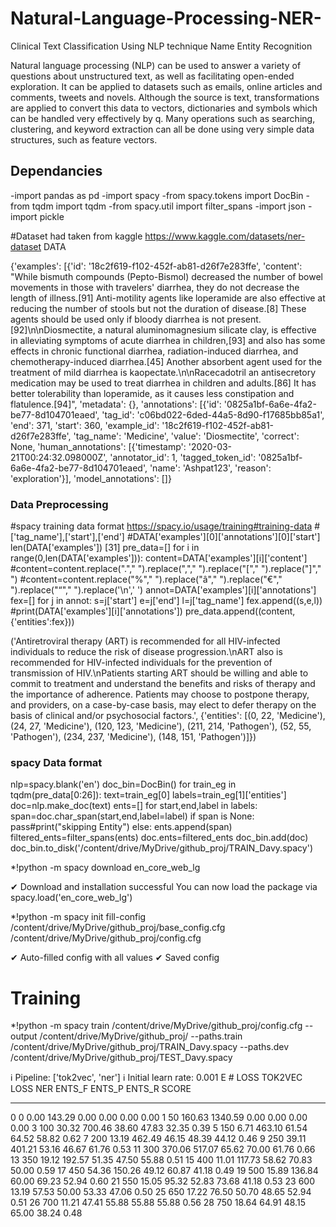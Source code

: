 # Natural-Language-Processing-NER-
Clinical Text Classification Using NLP technique Name Entity Recognition

Natural language processing (NLP) can be used to answer a variety of questions about unstructured text, as well as facilitating open-ended exploration. It can be applied to datasets such as emails, online articles and comments, tweets and novels. Although the source is text, transformations are applied to convert this data to vectors, dictionaries and symbols which can be handled very effectively by q. Many operations such as searching, clustering, and keyword extraction can all be done using very simple data structures, such as feature vectors.

## Dependancies
-import pandas as pd
-import spacy
-from spacy.tokens import DocBin
-from tqdm import tqdm
-from spacy.util import filter_spans
-import json 
-import pickle

#Dataset had taken from kaggle https://www.kaggle.com/datasets/ner-dataset
DATA

{'examples': [{'id': '18c2f619-f102-452f-ab81-d26f7e283ffe',
   'content': "While bismuth compounds (Pepto-Bismol) decreased the number of bowel movements in those with travelers' diarrhea, they do not decrease the length of illness.[91] Anti-motility agents like loperamide are also effective at reducing the number of stools but not the duration of disease.[8] These agents should be used only if bloody diarrhea is not present.[92]\n\nDiosmectite, a natural aluminomagnesium silicate clay, is effective in alleviating symptoms of acute diarrhea in children,[93] and also has some effects in chronic functional diarrhea, radiation-induced diarrhea, and chemotherapy-induced diarrhea.[45] Another absorbent agent used for the treatment of mild diarrhea is kaopectate.\n\nRacecadotril an antisecretory medication may be used to treat diarrhea in children and adults.[86] It has better tolerability than loperamide, as it causes less constipation and flatulence.[94]",
   'metadata': {},
   'annotations': [{'id': '0825a1bf-6a6e-4fa2-be77-8d104701eaed',
     'tag_id': 'c06bd022-6ded-44a5-8d90-f17685bb85a1',
     'end': 371,
     'start': 360,
     'example_id': '18c2f619-f102-452f-ab81-d26f7e283ffe',
     'tag_name': 'Medicine',
     'value': 'Diosmectite',
     'correct': None,
     'human_annotations': [{'timestamp': '2020-03-21T00:24:32.098000Z',
       'annotator_id': 1,
       'tagged_token_id': '0825a1bf-6a6e-4fa2-be77-8d104701eaed',
       'name': 'Ashpat123',
       'reason': 'exploration'}],
     'model_annotations': []}
     
 ### Data Preprocessing
 
#spacy training data format https://spacy.io/usage/training#training-data
#['tag_name'],['start'],['end'] 
#DATA['examples'][0]['annotations'][0]['start'] 
len(DATA['examples'])  [31]
pre_data=[]
for i in range(0,len(DATA['examples'])):
    content=DATA['examples'][i]['content'] 
    #content=content.replace("."," ").replace(","," ").replace("["," ").replace("]"," ")
    #content=content.replace("%"," ").replace("â"," ").replace("€"," ").replace("“"," ").replace('\n',' ')
    annot=DATA['examples'][i]['annotations']
    fex=[]
    for j in annot:
        s=j['start']
        e=j['end']
        l=j['tag_name']
        fex.append((s,e,l))
   #print(DATA['examples'][i]['annotations'])
    pre_data.append((content,{'entities':fex}))
    

('Antiretroviral therapy (ART) is recommended for all HIV-infected individuals to reduce the risk of disease progression.\nART also is recommended for HIV-infected individuals for the prevention of transmission of HIV.\nPatients starting ART should be willing and able to commit to treatment and understand the benefits and risks of therapy and the importance of adherence. Patients may choose to postpone therapy, and providers, on a case-by-case basis, may elect to defer therapy on the basis of clinical and/or psychosocial factors.',
  {'entities': [(0, 22, 'Medicine'),
    (24, 27, 'Medicine'),
    (120, 123, 'Medicine'),
    (211, 214, 'Pathogen'),
    (52, 55, 'Pathogen'),
    (234, 237, 'Medicine'),
    (148, 151, 'Pathogen')]})    
    
    
### spacy Data format  
nlp=spacy.blank('en')
doc_bin=DocBin()
for train_eg in tqdm(pre_data[0:26]):
  text=train_eg[0]
  labels=train_eg[1]['entities']
  doc=nlp.make_doc(text)
  ents=[]
  for start,end,label in labels:
    span=doc.char_span(start,end,label=label)
    if span is None:
     pass#print("skipping Entity")
    else:
      ents.append(span)
  filtered_ents=filter_spans(ents)
  doc.ents=filtered_ents
  doc_bin.add(doc)
doc_bin.to_disk('/content/drive/MyDrive/github_proj/TRAIN_Davy.spacy')
    
   
   
*!python -m spacy download en_core_web_lg

✔ Download and installation successful
You can now load the package via spacy.load('en_core_web_lg')

*!python -m spacy init fill-config /content/drive/MyDrive/github_proj/base_config.cfg /content/drive/MyDrive/github_proj/config.cfg

✔ Auto-filled config with all values
✔ Saved config

# Training
*!python -m spacy train /content/drive/MyDrive/github_proj/config.cfg --output  /content/drive/MyDrive/github_proj/ --paths.train /content/drive/MyDrive/github_proj/TRAIN_Davy.spacy  --paths.dev /content/drive/MyDrive/github_proj/TEST_Davy.spacy

ℹ Pipeline: ['tok2vec', 'ner']
ℹ Initial learn rate: 0.001
E    #       LOSS TOK2VEC  LOSS NER  ENTS_F  ENTS_P  ENTS_R  SCORE 
---  ------  ------------  --------  ------  ------  ------  ------
  0       0          0.00    143.29    0.00    0.00    0.00    0.00
  1      50        160.63   1340.59    0.00    0.00    0.00    0.00
  3     100         30.32    700.46   38.60   47.83   32.35    0.39
  5     150          6.71    463.10   61.54   64.52   58.82    0.62
  7     200         13.19    462.49   46.15   48.39   44.12    0.46
  9     250         39.11    401.21   53.16   46.67   61.76    0.53
 11     300        370.06    517.07   65.62   70.00   61.76    0.66
 13     350         19.12    192.57   51.35   47.50   55.88    0.51
 15     400         11.01    117.73   58.62   70.83   50.00    0.59
 17     450         54.36    150.26   49.12   60.87   41.18    0.49
 19     500         15.89    136.84   60.00   69.23   52.94    0.60
 21     550         15.05     95.32   52.83   73.68   41.18    0.53
 23     600         13.19     57.53   50.00   53.33   47.06    0.50
 25     650         17.22     76.50   50.70   48.65   52.94    0.51
 26     700         11.21     47.41   55.88   55.88   55.88    0.56
 28     750         18.64     64.91   48.15   65.00   38.24    0.48
